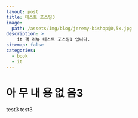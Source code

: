 ```yaml
---
layout: post
title: 테스트 포스팅3
image: 
  path: /assets/img/blog/jeremy-bishop@0,5x.jpg
description: >
    it 책 리뷰 테스트 포스팅1 입니다.
sitemap: false
categories:
  - book
  - it
---
```


# 아 무 내 용 없 음3
test3
test3